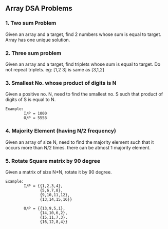 ## Array DSA Problems 

### 1. Two sum Problem
Given an array and a target, find 2 numbers whose sum is equal to target. Array has one unique solution.

### 2. Three sum problem
Given an array and a target, find triplets whose sum is equal to target. Do not repeat triplets.
eg: [1,2 3] is same as [3,1,2]

### 3. Smallest No. whose product of digits is N
Given a positive no. N, need to find the smallest no. S such that product of digits of S is equal to N.
```
Example:
        I/P = 1000
        O/P = 5558
```

### 4. Majority Element (having N/2 frequency)
Given an array of size N, need to find the majority element such that it occurs more than N/2 times. there can be atmost 1 majority element.

### 5. Rotate Square matrix by 90 degree
Given a matrix of size N*N, rotate it by 90 degree.

```
Example:
        I/P = {{1,2,3,4},
               {5,6,7,8},
               {9,10,11,12},
               {13,14,15,16}}
               
        O/P = {{13,9,5,1},
               {14,10,6,2},
               {15,11,7,3},
               {16,12,8,4}}
```

